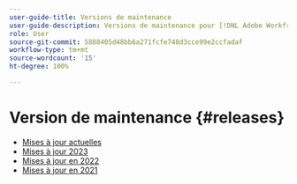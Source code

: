 ```yaml
---
user-guide-title: Versions de maintenance
user-guide-description: Versions de maintenance pour [!DNL Adobe Workfront]
role: User
source-git-commit: 5888405d48bb6a271fcfe748d3cce99e2ccfadaf
workflow-type: tm+mt
source-wordcount: '15'
ht-degree: 100%

---
```



# Version de maintenance {#releases}

+ [Mises à jour actuelles](current-updates.md)
+ [Mises à jour 2023](2023-updates.md)
+ [Mises à jour en 2022](2022-updates.md)
+ [Mises à jour en 2021](2021-updates.md)

<!--

Articles must be added to this TOC file in order to render.

Use this list format to specify links to articles and section headings that expand and collapse in the left rail of the user guide.

An article link CANNOT be used as a section heading.

2022 Updates https://one.workfront.com/s/article/Workfront-Maintenance-Updates-1882317350
2021 Updates https://one.workfront.com/s/article/Workfront-Maintenance-Updates-Archive-2021


-->
